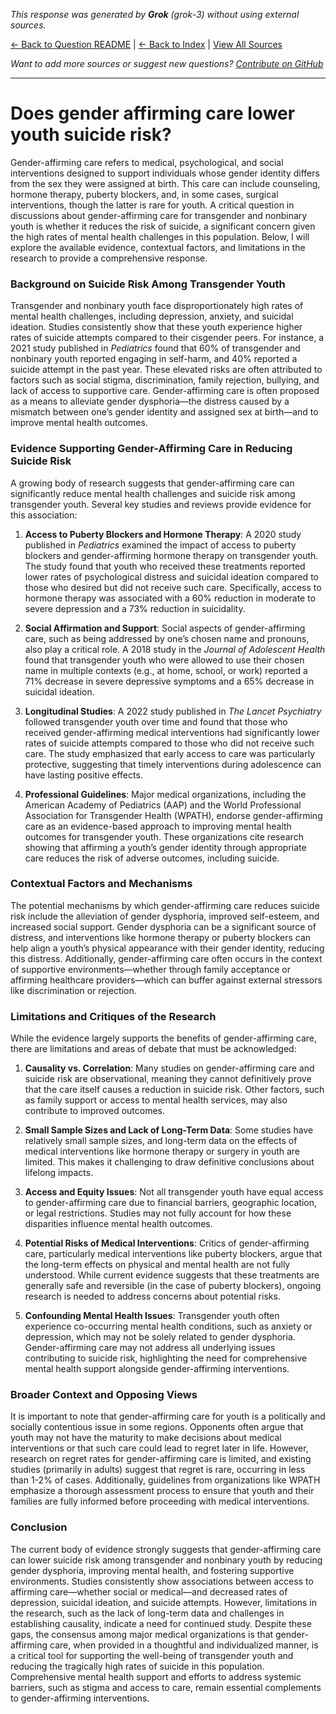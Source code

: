 <!-- 
Generated by: grok
Model: grok-3
Prompt type: default
Generated at: 2025-06-26T20:00:21.614474
-->

*This response was generated by **Grok** (grok-3) without using external sources.*

[← Back to Question README](README.md) | [← Back to Index](../README.md) | [View All Sources](../allsources.md)

*Want to add more sources or suggest new questions? [Contribute on GitHub](https://github.com/justinwest/SuggestedSources)*

---

# Does gender affirming care lower youth suicide risk?

Gender-affirming care refers to medical, psychological, and social interventions designed to support individuals whose gender identity differs from the sex they were assigned at birth. This care can include counseling, hormone therapy, puberty blockers, and, in some cases, surgical interventions, though the latter is rare for youth. A critical question in discussions about gender-affirming care for transgender and nonbinary youth is whether it reduces the risk of suicide, a significant concern given the high rates of mental health challenges in this population. Below, I will explore the available evidence, contextual factors, and limitations in the research to provide a comprehensive response.

### Background on Suicide Risk Among Transgender Youth
Transgender and nonbinary youth face disproportionately high rates of mental health challenges, including depression, anxiety, and suicidal ideation. Studies consistently show that these youth experience higher rates of suicide attempts compared to their cisgender peers. For instance, a 2021 study published in *Pediatrics* found that 60% of transgender and nonbinary youth reported engaging in self-harm, and 40% reported a suicide attempt in the past year. These elevated risks are often attributed to factors such as social stigma, discrimination, family rejection, bullying, and lack of access to supportive care. Gender-affirming care is often proposed as a means to alleviate gender dysphoria—the distress caused by a mismatch between one’s gender identity and assigned sex at birth—and to improve mental health outcomes.

### Evidence Supporting Gender-Affirming Care in Reducing Suicide Risk
A growing body of research suggests that gender-affirming care can significantly reduce mental health challenges and suicide risk among transgender youth. Several key studies and reviews provide evidence for this association:

1. **Access to Puberty Blockers and Hormone Therapy**: A 2020 study published in *Pediatrics* examined the impact of access to puberty blockers and gender-affirming hormone therapy on transgender youth. The study found that youth who received these treatments reported lower rates of psychological distress and suicidal ideation compared to those who desired but did not receive such care. Specifically, access to hormone therapy was associated with a 60% reduction in moderate to severe depression and a 73% reduction in suicidality.

2. **Social Affirmation and Support**: Social aspects of gender-affirming care, such as being addressed by one’s chosen name and pronouns, also play a critical role. A 2018 study in the *Journal of Adolescent Health* found that transgender youth who were allowed to use their chosen name in multiple contexts (e.g., at home, school, or work) reported a 71% decrease in severe depressive symptoms and a 65% decrease in suicidal ideation.

3. **Longitudinal Studies**: A 2022 study published in *The Lancet Psychiatry* followed transgender youth over time and found that those who received gender-affirming medical interventions had significantly lower rates of suicide attempts compared to those who did not receive such care. The study emphasized that early access to care was particularly protective, suggesting that timely interventions during adolescence can have lasting positive effects.

4. **Professional Guidelines**: Major medical organizations, including the American Academy of Pediatrics (AAP) and the World Professional Association for Transgender Health (WPATH), endorse gender-affirming care as an evidence-based approach to improving mental health outcomes for transgender youth. These organizations cite research showing that affirming a youth’s gender identity through appropriate care reduces the risk of adverse outcomes, including suicide.

### Contextual Factors and Mechanisms
The potential mechanisms by which gender-affirming care reduces suicide risk include the alleviation of gender dysphoria, improved self-esteem, and increased social support. Gender dysphoria can be a significant source of distress, and interventions like hormone therapy or puberty blockers can help align a youth’s physical appearance with their gender identity, reducing this distress. Additionally, gender-affirming care often occurs in the context of supportive environments—whether through family acceptance or affirming healthcare providers—which can buffer against external stressors like discrimination or rejection.

### Limitations and Critiques of the Research
While the evidence largely supports the benefits of gender-affirming care, there are limitations and areas of debate that must be acknowledged:

1. **Causality vs. Correlation**: Many studies on gender-affirming care and suicide risk are observational, meaning they cannot definitively prove that the care itself causes a reduction in suicide risk. Other factors, such as family support or access to mental health services, may also contribute to improved outcomes.

2. **Small Sample Sizes and Lack of Long-Term Data**: Some studies have relatively small sample sizes, and long-term data on the effects of medical interventions like hormone therapy or surgery in youth are limited. This makes it challenging to draw definitive conclusions about lifelong impacts.

3. **Access and Equity Issues**: Not all transgender youth have equal access to gender-affirming care due to financial barriers, geographic location, or legal restrictions. Studies may not fully account for how these disparities influence mental health outcomes.

4. **Potential Risks of Medical Interventions**: Critics of gender-affirming care, particularly medical interventions like puberty blockers, argue that the long-term effects on physical and mental health are not fully understood. While current evidence suggests that these treatments are generally safe and reversible (in the case of puberty blockers), ongoing research is needed to address concerns about potential risks.

5. **Confounding Mental Health Issues**: Transgender youth often experience co-occurring mental health conditions, such as anxiety or depression, which may not be solely related to gender dysphoria. Gender-affirming care may not address all underlying issues contributing to suicide risk, highlighting the need for comprehensive mental health support alongside gender-affirming interventions.

### Broader Context and Opposing Views
It is important to note that gender-affirming care for youth is a politically and socially contentious issue in some regions. Opponents often argue that youth may not have the maturity to make decisions about medical interventions or that such care could lead to regret later in life. However, research on regret rates for gender-affirming care is limited, and existing studies (primarily in adults) suggest that regret is rare, occurring in less than 1-2% of cases. Additionally, guidelines from organizations like WPATH emphasize a thorough assessment process to ensure that youth and their families are fully informed before proceeding with medical interventions.

### Conclusion
The current body of evidence strongly suggests that gender-affirming care can lower suicide risk among transgender and nonbinary youth by reducing gender dysphoria, improving mental health, and fostering supportive environments. Studies consistently show associations between access to affirming care—whether social or medical—and decreased rates of depression, suicidal ideation, and suicide attempts. However, limitations in the research, such as the lack of long-term data and challenges in establishing causality, indicate a need for continued study. Despite these gaps, the consensus among major medical organizations is that gender-affirming care, when provided in a thoughtful and individualized manner, is a critical tool for supporting the well-being of transgender youth and reducing the tragically high rates of suicide in this population. Comprehensive mental health support and efforts to address systemic barriers, such as stigma and access to care, remain essential complements to gender-affirming interventions.